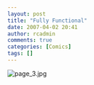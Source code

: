 ```yaml
---
layout: post
title: "Fully Functional"
date: 2007-04-02 20:41
author: rcadmin
comments: true
categories: [Comics]
tags: []
---
```

<img alt="page_3.jpg" id="image1078" src="http://dl.bitsmack.com/uploads/2007/04/page_3.jpg" />
